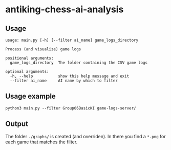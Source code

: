 # antiking-chess-ai-analysis

## Usage

	usage: main.py [-h] [--filter ai_name] game_logs_directory

	Process (and visualize) game logs

	positional arguments:
	  game_logs_directory  The folder containing the CSV game logs

	optional arguments:
	  -h, --help           show this help message and exit
	  --filter ai_name     AI name by which to filter

## Usage example

    python3 main.py --filter Group06BasicKI game-logs-server/

## Output

The folder `./graphs/` is created (and overriden). In there you find a `*.png` for each game that matches the filter.
